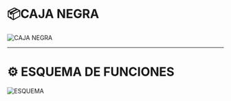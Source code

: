 # 📦CAJA NEGRA 
![CAJA NEGRA](../imagenes/cajanegra.jpg)

---
# ⚙️ ESQUEMA DE FUNCIONES

![ESQUEMA](../imagenes/EsquemadeFunciones.png) 
